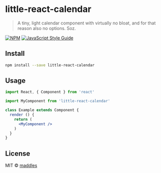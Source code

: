 # little-react-calendar

> A tiny, light calendar component with virtually no bloat, and for that reason also no options. Soz.

[![NPM](https://img.shields.io/npm/v/little-react-calendar.svg)](https://www.npmjs.com/package/little-react-calendar) [![JavaScript Style Guide](https://img.shields.io/badge/code_style-standard-brightgreen.svg)](https://standardjs.com)

## Install

```bash
npm install --save little-react-calendar
```

## Usage

```jsx
import React, { Component } from 'react'

import MyComponent from 'little-react-calendar'

class Example extends Component {
  render () {
    return (
      <MyComponent />
    )
  }
}
```

## License

MIT © [maddles](https://github.com/maddles)
